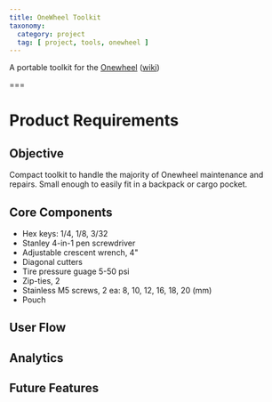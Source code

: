 ```yaml
---
title: OneWheel Toolkit
taxonomy:
  category: project
  tag: [ project, tools, onewheel ]
---
```


A portable toolkit for the [Onewheel](https://onewheel.com) ([wiki](http://onewheel.wiki))

===

# Product Requirements

## Objective
Compact toolkit to handle the majority of Onewheel maintenance and repairs. Small enough to easily fit in a backpack or cargo pocket.

## Core Components
- Hex keys: 1/4, 1/8, 3/32
- Stanley 4-in-1 pen screwdriver
- Adjustable crescent wrench, 4"
- Diagonal cutters
- Tire pressure guage 5-50 psi
- Zip-ties, 2
- Stainless M5 screws, 2 ea: 8, 10, 12, 16, 18, 20 (mm)
- Pouch

## User Flow

## Analytics

## Future Features


